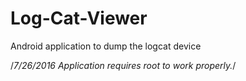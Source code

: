 # Log-Cat-Viewer
Android application to dump the logcat device

/*7/26/2016 Application requires root to work properly.*/
